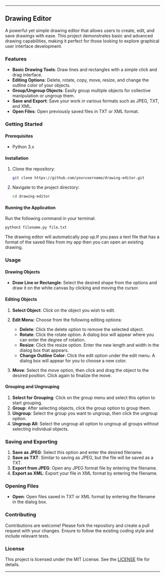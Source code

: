 
---

## Drawing Editor

A powerful yet simple drawing editor that allows users to create, edit, and save drawings with ease. This project demonstrates basic and advanced drawing capabilities, making it perfect for those looking to explore graphical user interface development.

### Features

- **Basic Drawing Tools**: Draw lines and rectangles with a simple click and drag interface.
- **Editing Options**: Delete, rotate, copy, move, resize, and change the outline color of your objects.
- **Group/Ungroup Objects**: Easily group multiple objects for collective manipulation or ungroup them.
- **Save and Export**: Save your work in various formats such as JPEG, TXT, and XML.
- **Open Files**: Open previously saved files in TXT or XML format.

### Getting Started

#### Prerequisites

- Python 3.x

#### Installation

1. Clone the repository:
    ```sh
    git clone https://github.com/yourusername/drawing-editor.git
    ```
2. Navigate to the project directory:
    ```sh
    cd drawing-editor
    ```

#### Running the Application

Run the following command in your terminal:
```sh
python3 filename.py file.txt
```
The drawing editor will automatically pop up.If you pass a text file that has a format of the saved files from my app then you can open an existing drawing.

### Usage

#### Drawing Objects

- **Draw Line or Rectangle**: Select the desired shape from the options and draw it on the white canvas by clicking and moving the cursor.

#### Editing Objects

1. **Select Object**: Click on the object you wish to edit.
2. **Edit Menu**: Choose from the following editing options:

    - **Delete**: Click the delete option to remove the selected object.
    - **Rotate**: Click the rotate option. A dialog box will appear where you can enter the degree of rotation.
    - **Resize**: Click the resize option. Enter the new length and width in the dialog box that appears.
    - **Change Outline Color**: Click the edit option under the edit menu. A dialog box will appear for you to choose a new color.

3. **Move**: Select the move option, then click and drag the object to the desired position. Click again to finalize the move.

#### Grouping and Ungrouping

1. **Select for Grouping**: Click on the group menu and select this option to start grouping.
2. **Group**: After selecting objects, click the group option to group them.
3. **Ungroup**: Select the group you want to ungroup, then click the ungroup option.
4. **Ungroup All**: Select the ungroup all option to ungroup all groups without selecting individual objects.

### Saving and Exporting

1. **Save as JPEG**: Select this option and enter the desired filename.
2. **Save as TXT**: Similar to saving as JPEG, but the file will be saved as a TXT.
3. **Export from JPEG**: Open any JPEG format file by entering the filename.
4. **Export as XML**: Export your file in XML format by entering the filename.

### Opening Files

- **Open**: Open files saved in TXT or XML format by entering the filename in the dialog box.

### Contributing

Contributions are welcome! Please fork the repository and create a pull request with your changes. Ensure to follow the existing coding style and include relevant tests.

### License

This project is licensed under the MIT License. See the [LICENSE](LICENSE) file for details.

---
